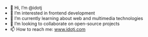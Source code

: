 - 👋 Hi, I’m @idotj
- 👀 I’m interested in frontend development
- 🌱 I’m currently learning about web and multimedia technologies
- 💞️ I’m looking to collaborate on open-source projects
- 📫 How to reach me: www.idotj.com

<!---
idotj/idotj is a ✨ special ✨ repository because its `README.md` (this file) appears on your GitHub profile.
You can click the Preview link to take a look at your changes.
--->
